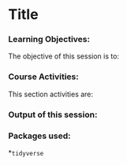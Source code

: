# Title

### Learning Objectives:

The objective of this session is to:



### Course Activities:

This section activities are:

 


### Output of this session:



### Packages used:



*`tidyverse`
